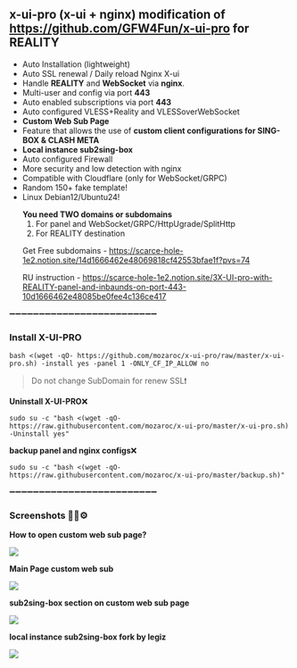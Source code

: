 ## x-ui-pro (x-ui + nginx) modification of https://github.com/GFW4Fun/x-ui-pro for REALITY
- Auto Installation (lightweight)
- Auto SSL renewal / Daily reload Nginx X-ui
- Handle **REALITY** and **WebSocket** via **nginx**.
- Multi-user and config via port **443**
- Auto enabled subscriptions via port **443**
- Auto configured VLESS+Reality and VLESSoverWebSocket
- **Custom Web Sub Page**
- Feature that allows the use of **custom client configurations for SING-BOX & CLASH META**
- **Local instance sub2sing-box**
- Auto configured Firewall
- More security and low detection with nginx
- Compatible with Cloudflare (only for WebSocket/GRPC)
- Random 150+ fake template!
- Linux Debian12/Ubuntu24!
  >
   **You need TWO domains or subdomains**
  1. For panel and WebSocket/GRPC/HttpUgrade/SplitHttp
  2. For REALITY destination
  >
  Get Free subdomains - https://scarce-hole-1e2.notion.site/14d1666462e48069818cf42553bfae1f?pvs=74
  >
  RU instruction - https://scarce-hole-1e2.notion.site/3X-UI-pro-with-REALITY-panel-and-inbaunds-on-port-443-10d1666462e48085be0fee4c136ce417
  
➖➖➖➖➖➖➖➖➖➖➖➖➖➖➖➖➖➖➖➖➖➖➖➖➖

### Install X-UI-PRO

```
bash <(wget -qO- https://github.com/mozaroc/x-ui-pro/raw/master/x-ui-pro.sh) -install yes -panel 1 -ONLY_CF_IP_ALLOW no
```
> 
> Do not change SubDomain for renew SSL❗


**Uninstall X-UI-PRO**:x:
```
sudo su -c "bash <(wget -qO- https://raw.githubusercontent.com/mozaroc/x-ui-pro/master/x-ui-pro.sh) -Uninstall yes"
```

**backup panel and nginx configs**:x:
```
sudo su -c "bash <(wget -qO- https://raw.githubusercontent.com/mozaroc/x-ui-pro/master/backup.sh)"
```

➖➖➖➖➖➖➖➖➖➖➖➖➖➖➖➖➖➖➖➖➖➖➖➖➖
### Screenshots :wrench:🐧⚙️
>
**How to open custom web sub page?**
>
![](https://github.com/legiz-ru/x-ui-pro/blob/master/media/CustomWebSubHow2Open.png?raw=true)
>
**Main Page custom web sub**
>
![](https://github.com/legiz-ru/x-ui-pro/blob/master/media/CustomWebSub.png?raw=true)
>
**sub2sing-box section on custom web sub page**
>
![](https://github.com/legiz-ru/x-ui-pro/blob/master/media/CustomWebSubSingBox.png?raw=true)
>
**local instance sub2sing-box fork by legiz**
>
![](https://github.com/legiz-ru/x-ui-pro/blob/master/media/sub2sing.png?raw=true)
